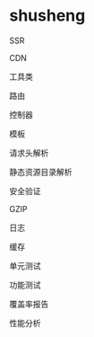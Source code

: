 # shusheng
SSR

CDN

工具类

路由

控制器

模板

请求头解析

静态资源目录解析

安全验证

GZIP

日志

缓存

单元测试

功能测试

覆盖率报告

性能分析
